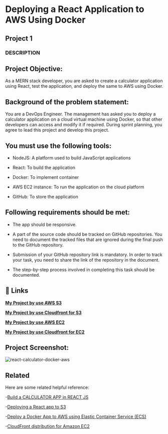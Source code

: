 # Deploying a React Application to AWS Using Docker
## Project 1 

### DESCRIPTION

## Project Objective:

As a MERN stack developer, you are asked to create a calculator application using React, test the application, and deploy the same to AWS using Docker.

## Background of the problem statement:

You are a DevOps Engineer. The management has asked you to deploy a calculator application on a cloud virtual machine using Docker, so that other developers can access and modify it if required. During sprint planning, you agree to lead this project and develop this project.

## You must use the following tools:

- NodeJS: A platform used to build JavaScript applications

- React: To build the application

- Docker: To implement container

- AWS EC2 instance: To run the application on the cloud platform

- GitHub: To store the application

## Following requirements should be met:

- The app should be responsive.

- A part of the source code should be tracked on GitHub repositories. You need to document the tracked files that are ignored during the final push to the GitHub repository.

- Submission of your GitHub repository link is mandatory. In order to track your task, you need to share the link of the repository in the document.

- The step-by-step process involved in completing this task should be documented.

## 🔗 Links
[**My Project by use AWS S3**](http://react-calculator-docker-aws.s3-website.eu-west-2.amazonaws.com/)

[**My Project by use Cloudfront for S3**](http://d273efzkez4pt3.cloudfront.net/)

[**My Project by use AWS EC2**](http://ec2-3-10-56-144.eu-west-2.compute.amazonaws.com/)

[**My Project by use Cloudfront for EC2**](https://d31k1qec4wzt6k.cloudfront.net/)

## Project Screenshot:
![react-calculator-docker-aws](https://user-images.githubusercontent.com/92730894/146209669-8be7b177-e5e2-4d26-a7e5-1294d9eb6f30.png)

## Related

Here are some related helpful reference:

-[Build a CALCULATOR APP in REACT JS](https://www.youtube.com/watch?v=oiX-6Y2oGjI)

-[Deploying a React app to S3](https://www.newline.co/fullstack-react/articles/deploying-a-react-app-to-s3/)

-[Deploy a Docker App to AWS using Elastic Container Service (ECS)](https://www.youtube.com/watch?v=zs3tyVgiBQQ)

-[CloudFront distribution for Amazon EC2](https://aws.amazon.com/cloudfront/getting-started/EC2/)
